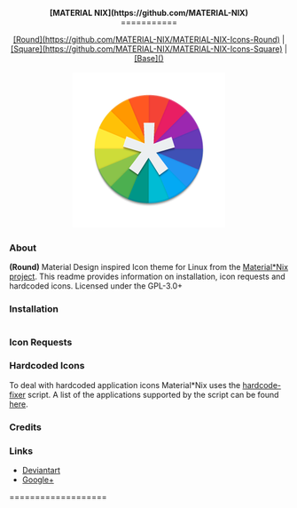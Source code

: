 <p align="center">
  <b> [MATERIAL NIX](https://github.com/MATERIAL-NIX) </b><br>
===========
<p align="center">
  <a href="#">[Round](https://github.com/MATERIAL-NIX/MATERIAL-NIX-Icons-Round)</a> |
  <a href="#">[Square](https://github.com/MATERIAL-NIX/MATERIAL-NIX-Icons-Square)</a> |
  <a href="#">[Base]()</a>
  <br><br>
  <img src="https://github.com/MATERIAL-NIX/Resources/blob/master/Images/Material-Nix-Logo.png">

### About
<b>(Round)</b> Material Design inspired Icon theme for Linux from the [Material*Nix project](https://github.com/MATERIAL-NIX). This readme provides information on installation, icon requests and hardcoded icons. Licensed under the GPL-3.0+

### Installation

```bash
```

### Icon Requests

### Hardcoded Icons
To deal with hardcoded application icons Material*Nix uses the [hardcode-fixer](https://github.com/Foggalong/hardcode-fixer) script. A list of the applications supported by the script can be found [here](https://github.com/Foggalong/hardcode-fixer/wiki/App-Support).

### Credits

### Links
  * [Deviantart](http://le-3.deviantart.com/)
  * [Google+](https://plus.google.com/u/0/communities/103720848213793037553)

===================
